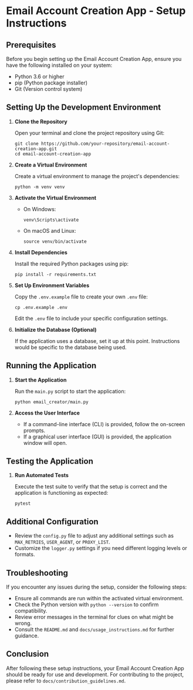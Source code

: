 # Email Account Creation App - Setup Instructions

## Prerequisites

Before you begin setting up the Email Account Creation App, ensure you have the following installed on your system:

- Python 3.6 or higher
- pip (Python package installer)
- Git (Version control system)

## Setting Up the Development Environment

1. **Clone the Repository**

   Open your terminal and clone the project repository using Git:

   ```
   git clone https://github.com/your-repository/email-account-creation-app.git
   cd email-account-creation-app
   ```

2. **Create a Virtual Environment**

   Create a virtual environment to manage the project's dependencies:

   ```
   python -m venv venv
   ```

3. **Activate the Virtual Environment**

   - On Windows:
     ```
     venv\Scripts\activate
     ```

   - On macOS and Linux:
     ```
     source venv/bin/activate
     ```

4. **Install Dependencies**

   Install the required Python packages using pip:

   ```
   pip install -r requirements.txt
   ```

5. **Set Up Environment Variables**

   Copy the `.env.example` file to create your own `.env` file:

   ```
   cp .env.example .env
   ```

   Edit the `.env` file to include your specific configuration settings.

6. **Initialize the Database (Optional)**

   If the application uses a database, set it up at this point. Instructions would be specific to the database being used.

## Running the Application

1. **Start the Application**

   Run the `main.py` script to start the application:

   ```
   python email_creator/main.py
   ```

2. **Access the User Interface**

   - If a command-line interface (CLI) is provided, follow the on-screen prompts.
   - If a graphical user interface (GUI) is provided, the application window will open.

## Testing the Application

1. **Run Automated Tests**

   Execute the test suite to verify that the setup is correct and the application is functioning as expected:

   ```
   pytest
   ```

## Additional Configuration

- Review the `config.py` file to adjust any additional settings such as `MAX_RETRIES`, `USER_AGENT`, or `PROXY_LIST`.
- Customize the `logger.py` settings if you need different logging levels or formats.

## Troubleshooting

If you encounter any issues during the setup, consider the following steps:

- Ensure all commands are run within the activated virtual environment.
- Check the Python version with `python --version` to confirm compatibility.
- Review error messages in the terminal for clues on what might be wrong.
- Consult the `README.md` and `docs/usage_instructions.md` for further guidance.

## Conclusion

After following these setup instructions, your Email Account Creation App should be ready for use and development. For contributing to the project, please refer to `docs/contribution_guidelines.md`.